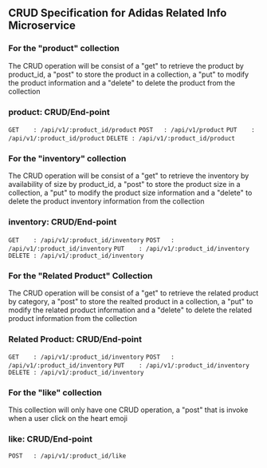## CRUD Specification for Adidas Related Info Microservice
### For the "product" collection
The CRUD operation will be consist of a "get" to retrieve the product by product_id, a "post" to store the product in a collection, a "put" to modify the product information and a "delete" to delete the product from the collection

### product: CRUD/End-point
```GET    : /api/v1/:product_id/product```
```POST   : /api/v1/product```
```PUT    : /api/v1/:product_id/product```
```DELETE : /api/v1/:product_id/product```


### For the "inventory" collection
The CRUD operation will be consist of a "get" to retrieve the inventory by availability of size by product_id, a "post" to store the product size in a collection, a "put" to modify the product size information and a "delete" to delete the product inventory information from the collection

### inventory: CRUD/End-point
```GET    : /api/v1/:product_id/inventory```
```POST   : /api/v1/:product_id/inventory```
```PUT    : /api/v1/:product_id/inventory```
```DELETE : /api/v1/:product_id/inventory```

### For the "Related Product" Collection
The CRUD operation will be consist of a "get" to retrieve the related product by category, a "post" to store the realted product in a collection, a "put" to modify the related product information and a "delete" to delete the related product information from the collection

### Related Product: CRUD/End-point
```GET    : /api/v1/:product_id/inventory```
```POST   : /api/v1/:product_id/inventory```
```PUT    : /api/v1/:product_id/inventory```
```DELETE : /api/v1/:product_id/inventory```

### For the "like" collection
This collection will only have one CRUD operation,  a "post" that is invoke when a user click on the heart emoji

### like: CRUD/End-point
```POST   : /api/v1/:product_id/like```